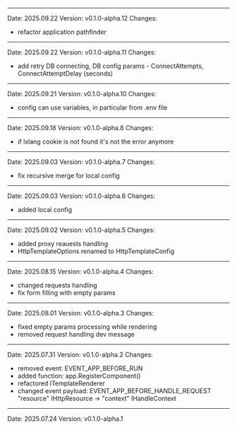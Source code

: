 ------------------------------------------------------------------------------------------------------------------------
Date: 2025.09.22
Version: v0.1.0-alpha.12
Changes:
- refactor application pathfinder

------------------------------------------------------------------------------------------------------------------------
Date: 2025.09.22
Version: v0.1.0-alpha.11
Changes:
- add retry DB connecting, DB config params - ConnectAttempts, ConnectAttemptDelay (seconds)

------------------------------------------------------------------------------------------------------------------------
Date: 2025.09.21
Version: v0.1.0-alpha.10
Changes:
- config can use variables, in particular from .env file

------------------------------------------------------------------------------------------------------------------------
Date: 2025.09.18
Version: v0.1.0-alpha.8
Changes:
- if lxlang cookie is not found it's not the error anymore

------------------------------------------------------------------------------------------------------------------------
Date: 2025.09.03
Version: v0.1.0-alpha.7
Changes:
- fix recursive merge for local config

------------------------------------------------------------------------------------------------------------------------
Date: 2025.09.03
Version: v0.1.0-alpha.6
Changes:
- added local config

------------------------------------------------------------------------------------------------------------------------
Date: 2025.09.02
Version: v0.1.0-alpha.5
Changes:
- added proxy reauests handling
- HttpTemplateOptions renamed to HttpTemplateConfig

------------------------------------------------------------------------------------------------------------------------
Date: 2025.08.15
Version: v0.1.0-alpha.4
Changes:
- changed requests handling
- fix form filling with empty params

------------------------------------------------------------------------------------------------------------------------
Date: 2025.08.01
Version: v0.1.0-alpha.3
Changes:
- fixed empty params processing while rendering
- removed request handling dev message

------------------------------------------------------------------------------------------------------------------------
Date: 2025.07.31
Version: v0.1.0-alpha.2
Changes:
- removed event: EVENT_APP_BEFORE_RUN
- added function: app.RegisterComponent()
- refactored ITemplateRenderer
- changed event payload: EVENT_APP_BEFORE_HANDLE_REQUEST "resource" IHttpResource -> "context" IHandleContext

------------------------------------------------------------------------------------------------------------------------
Date: 2025.07.24
Version: v0.1.0-alpha.1
